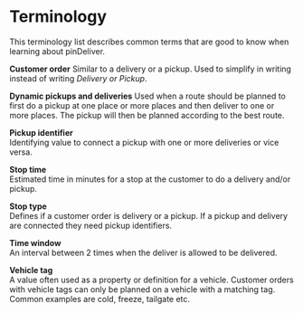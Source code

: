 # Terminology

This terminology list describes common terms that are good to know when learning about pinDeliver.

**Customer order**
Similar to a delivery or a pickup. Used to simplify in writing instead of writing *Delivery or Pickup*.

**Dynamic pickups and deliveries**
Used when a route should be planned to first do a pickup at one place or more places and then deliver to one or more places. The pickup will then be planned according to the best route.

**Pickup identifier**  
Identifying value to connect a pickup with one or more deliveries or vice versa.

**Stop time**  
Estimated time in minutes for a stop at the customer to do a delivery and/or pickup.

**Stop type**  
Defines if a customer order is delivery or a pickup. If a pickup and delivery are connected they need pickup identifiers.

**Time window**  
An interval between 2 times when the deliver is allowed to be delivered.

**Vehicle tag**  
A value often used as a property or definition for a vehicle. Customer orders with vehicle tags can only be planned on a vehicle with a matching tag. Common examples are cold, freeze, tailgate etc.
